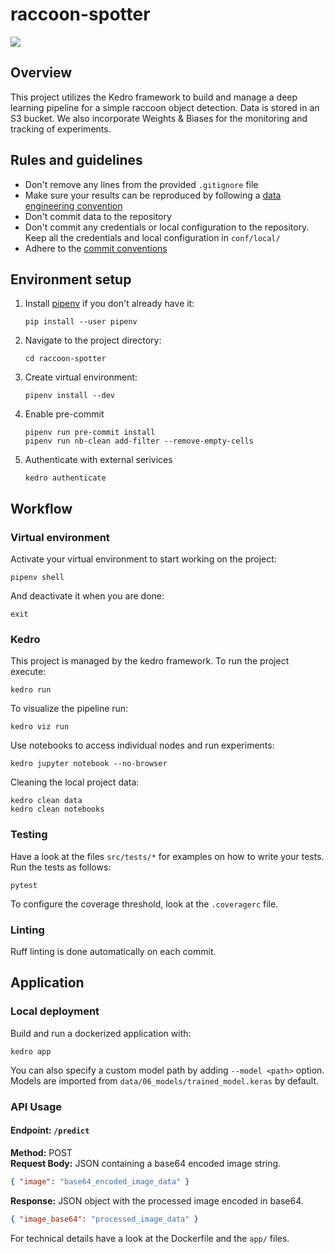 # raccoon-spotter
![](https://i.imgur.com/zodNdbL.png)

## Overview
This project utilizes the Kedro framework to build and manage a deep learning pipeline for a simple raccoon object detection. Data is stored in an S3 bucket. We also incorporate Weights & Biases for the monitoring and tracking of  experiments.

## Rules and guidelines
* Don't remove any lines from the provided `.gitignore` file
* Make sure your results can be reproduced by following a [data engineering convention](https://docs.kedro.org/en/stable/faq/faq.html#what-is-data-engineering-convention)
* Don't commit data to the repository
* Don't commit any credentials or local configuration to the repository. Keep all the credentials and local configuration in `conf/local/`
* Adhere to the [commit conventions](<https://www.conventionalcommits.org/en/v1.0.0/>)

## Environment setup
1. Install [pipenv](<https://pipenv.pypa.io/en/latest/>) if you don't already have it:
	```
	pip install --user pipenv
	```
2. Navigate to the project directory:
	```
	cd raccoon-spotter
	```
3. Create virtual environment:
	```
	pipenv install --dev
	```
4. Enable pre-commit
	```
	pipenv run pre-commit install
	pipenv run nb-clean add-filter --remove-empty-cells
	```
5. Authenticate with external serivices
	```
	kedro authenticate
	```

## Workflow
### Virtual environment
Activate your virtual environment to start working on the project:
```
pipenv shell
```
And deactivate it when you are done:
```
exit
```

### Kedro
This project is managed by the kedro framework.
To run the project execute:
```
kedro run
```
To visualize the pipeline run:
```
kedro viz run
```
Use notebooks to access individual nodes and run experiments:
```
kedro jupyter notebook --no-browser
```
Cleaning the local project data:
```
kedro clean data
kedro clean notebooks
```

### Testing
Have a look at the files `src/tests/*` for examples on how to write your tests. Run the tests as follows:
```
pytest
```
To configure the coverage threshold, look at the `.coveragerc` file.

### Linting
Ruff linting is done automatically on each commit.

## Application
### Local deployment
Build and run a dockerized application with:
```
kedro app
```
You can also specify a custom model path by adding `--model <path>` option.
Models are imported from `data/06_models/trained_model.keras` by default.

### API Usage
#### <strong>Endpoint:</strong> `/predict`  
<strong>Method:</strong> POST  
<strong>Request Body:</strong> JSON containing a base64 encoded image string.

```json
{ "image": "base64_encoded_image_data" }
``` 

<strong>Response:</strong> JSON object with the processed image encoded in base64.

```json
{ "image_base64": "processed_image_data" }
```

For technical details have a look at the Dockerfile and the `app/` files.